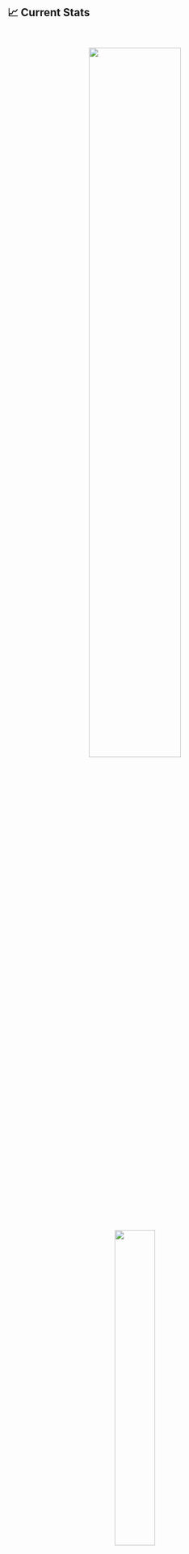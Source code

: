 ## :chart_with_upwards_trend: Current Stats

<br />
<p align="center">
  <picture><img width="60%" src="https://github-readme-streak-stats.herokuapp.com/?user=yusuf-khan-swd&background=0D1117&sideNums=FFFFFF&sideLabels=9A9A9A&currStreakNum=FB8C00&dates=6E6E6E" /></picture> <br/>
  <picture><img width="40%" src="https://github-readme-stats.vercel.app/api/top-langs/?username=yusuf-khan-swd&theme=radical&hide_border=false&include_all_commits=false&count_private=false&layout=compact" /></picture>
</p>
<p align="center">
  <picture><img src="https://komarev.com/ghpvc/?username=yusuf-khan-swd&label=Visitors+Count&color=brightgreen" /></picture>
</p>

